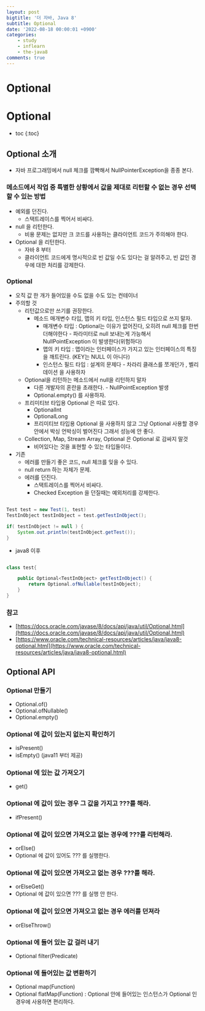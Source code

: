 ```yaml
---
layout: post
bigtitle: '더 자바, Java 8'
subtitle: Optional
date: '2022-08-18 00:00:01 +0900'
categories:
    - study
    - inflearn
    - the-java8
comments: true
---
```


# Optional

# Optional
* toc
{:toc}


## Optional 소개
+ 자바 프로그래밍에서 null 체크를 깜빡해서 NullPointerException을 종종 본다.

### 메소드에서 작업 중 특별한 상황에서 값을 제대로 리턴할 수 없는 경우 선택할 수 있는 방법
+ 예외를 던진다.
  + 스택트레이스를 찍어서 비싸다.
+ null 을 리턴한다.
  + 비용 문제는 없지만 크 코드를 사용하는 클라이언트 코드가 주의해야 한다.
+ Optional 을 리턴한다.
  + 자바 8 부터
  + 클라이언트 코드에게 명시적으로 빈 값일 수도 있다는 걸 알려주고, 빈 값인 경우에 대한 처리를 강제한다.

### Optional
+ 오직 값 한 개가 들어있을 수도 없을 수도 있는 컨테이너
+ 주의할 것
  + 리턴값으로만 쓰기를 권장한다.
    + 메소드 매개변수 타입, 맵의 키 타입, 인스턴스 필드 타입으로 쓰지 말자.
      + 매개변수 타입 : Optional는 이유가 없어진다, 오히려 null 체크를 한번 더해야한다 - 파라미터로 null 보내는게 가능해서 NullPointException 이 발생한다(위험하다)
      + 맵의 키 타입 : 맵이라는 인터페이스가 가지고 있는 인터페이스의 특징을 깨트린다. (KEY는 NULL 이 아니다)
      + 인스턴스 필드 타입 : 설계의 문제다 - 차라리 클래스를 쪼개던가 , 벨리데이션 을 사용하자
  + Optional을 리턴하는 메소드에서 null을 리턴하지 말자
    + 다른 개발자의 혼란을 초래한다. - NullPointException 발생
    + Optional.empty() 를 사용하자.
  + 프리미티브 타입용 Optional 은 따로 있다.
    + OptionalInt
    + OptionalLong
    + 프리미티브 타입용 Optional 을 사용하지 않고 그냥 Optional 사용할 경우 안에서 박싱 언박싱이 벌어진다 그래서 성능에 안 좋다.
  + Collection, Map, Stream Array, Optional 은 Optional 로 감싸지 말것
    + 비어있다는 것을 표현할 수 있는 타입들이다.
+ 기존
  + 에러를 만들기 좋은 코드, null 체크를 잊을 수 있다.
  + null return 하는 자체가 문제.
  + 에러를 던진다.
    + 스택트레이스를 찍어서 비싸다.
    + Checked Exception 을 던질때는 예외처리를 강제한다. 

~~~java

Test test = new Test(1, test)
TestInObject testInObject = test.getTestInObject();

if( testInObject != null ) {
    System.out.println(testInObject.getTest());
}

~~~

+ java8 이후 

~~~java

class test{

    public Optional<TestInObject> getTestInObject() {
        return Optional.ofNullable(testInObject);
    }
}

~~~

### 참고
+ [https://docs.oracle.com/javase/8/docs/api/java/util/Optional.html](https://docs.oracle.com/javase/8/docs/api/java/util/Optional.html)
+ [https://www.oracle.com/technical-resources/articles/java/java8-optional.html](https://www.oracle.com/technical-resources/articles/java/java8-optional.html)

## Optional API

### Optional 만들기
+ Optional.of()
+ Optional.ofNullable()
+ Optional.empty()

### Optional 에 값이 있는지 없는지 확인하기
+ isPresent()
+ isEmpty() (java11 부터 제공)

### Optional 에 있는 값 가져오기
+ get()

### Optional 에 값이 있는 경우 그 값을 가지고 ???를 해라.
+ ifPresent()

### Optional 에 값이 있으면 가져오고 없는 경우에 ???를 리턴해라.
+ orElse()
+ Optional 에 값이 있어도 ??? 를 실행한다.

### Optional 에 값이 있으면 가져오고 없는 경우 ???를 해라.
+ orElseGet()
+ Optional 에 값이 있으면 ??? 를 실행 안 한다.

### Optional 에 값이 있으면 가져오고 없는 경우 에러를 던져라
+ orElseThrow()

### Optional 에 들어 있는 값 걸러 내기
+ Optional filter(Predicate)

### Optional 에 들어있는 값 변환하기
+ Optional map(Function)
+ Optional flatMap(Function) : Optional 안에 들어있는 인스턴스가 Optional 인 경우에 사용하면 편리하다.